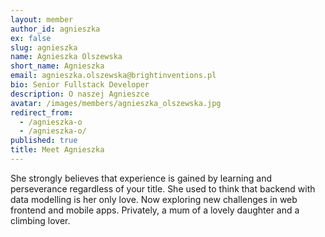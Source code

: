 ```yaml
---
layout: member
author_id: agnieszka
ex: false
slug: agnieszka
name: Agnieszka Olszewska
short_name: Agnieszka
email: agnieszka.olszewska@brightinventions.pl
bio: Senior Fullstack Developer
description: O naszej Agnieszce
avatar: /images/members/agnieszka_olszewska.jpg
redirect_from:
  - /agnieszka-o
  - /agnieszka-o/
published: true
title: Meet Agnieszka
---
```

She strongly believes that experience is gained by learning and perseverance regardless of your title. She used to think that backend with data modelling is her only love. Now exploring new challenges in web frontend and mobile apps. Privately, a mum of a lovely daughter and a climbing lover.